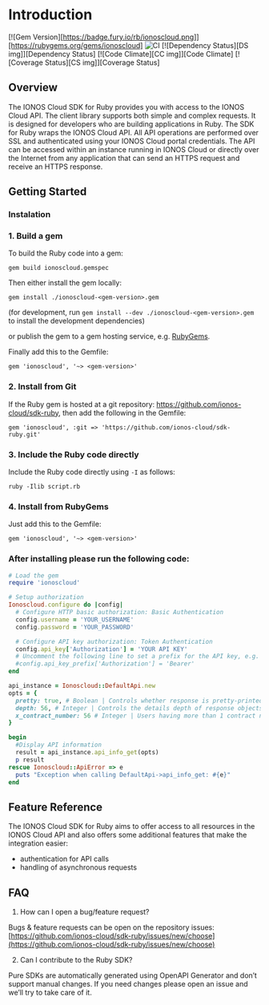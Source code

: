 # Introduction
[![Gem Version][https://badge.fury.io/rb/ionoscloud.png]][https://rubygems.org/gems/ionoscloud]
![CI](hhttps://github.com/ionos-cloud/sdk-resources/workflows/CI/badge.svg)
[![Dependency Status][DS img]][Dependency Status]
[![Code Climate][CC img]][Code Climate]
[![Coverage Status][CS img]][Coverage Status]

## Overview

The IONOS Cloud SDK for Ruby provides you with access to the IONOS Cloud API. The client library supports both simple and complex requests. It is designed for developers who are building applications in Ruby. The SDK for Ruby wraps the IONOS Cloud API. All API operations are performed over SSL and authenticated using your IONOS Cloud portal credentials. The API can be accessed within an instance running in IONOS Cloud or directly over the Internet from any application that can send an HTTPS request and receive an HTTPS response.

## Getting Started

### Instalation

### 1. Build a gem

To build the Ruby code into a gem:

```shell
gem build ionoscloud.gemspec
```

Then either install the gem locally:

```shell
gem install ./ionoscloud-<gem-version>.gem
```

(for development, run `gem install --dev ./ionoscloud-<gem-version>.gem` to install the development dependencies)

or publish the gem to a gem hosting service, e.g. [RubyGems](https://rubygems.org/).

Finally add this to the Gemfile:

    gem 'ionoscloud', '~> <gem-version>'

### 2. Install from Git

If the Ruby gem is hosted at a git repository: https://github.com/ionos-cloud/sdk-ruby, then add the following in the Gemfile:

    gem 'ionoscloud', :git => 'https://github.com/ionos-cloud/sdk-ruby.git'

### 3. Include the Ruby code directly

Include the Ruby code directly using `-I` as follows:

```shell
ruby -Ilib script.rb
```

### 4. Install from RubyGems

Just add this to the Gemfile:

    gem 'ionoscloud', '~> <gem-version>'


### After installing please run the following code:

```ruby
# Load the gem
require 'ionoscloud'

# Setup authorization
Ionoscloud.configure do |config|
  # Configure HTTP basic authorization: Basic Authentication
  config.username = 'YOUR_USERNAME'
  config.password = 'YOUR_PASSWORD'

  # Configure API key authorization: Token Authentication
  config.api_key['Authorization'] = 'YOUR API KEY'
  # Uncomment the following line to set a prefix for the API key, e.g. 'Bearer' (defaults to nil)
  #config.api_key_prefix['Authorization'] = 'Bearer'
end

api_instance = Ionoscloud::DefaultApi.new
opts = {
  pretty: true, # Boolean | Controls whether response is pretty-printed (with indentation and new lines)
  depth: 56, # Integer | Controls the details depth of response objects.  Eg. GET /datacenters/[ID]  - depth=0: only direct properties are included. Children (servers etc.) are not included  - depth=1: direct properties and children references are included  - depth=2: direct properties and children properties are included  - depth=3: direct properties and children properties and children's children are included  - depth=... and so on
  x_contract_number: 56 # Integer | Users having more than 1 contract need to provide contract number, against which all API requests should be executed
}

begin
  #Display API information
  result = api_instance.api_info_get(opts)
  p result
rescue Ionoscloud::ApiError => e
  puts "Exception when calling DefaultApi->api_info_get: #{e}"
end

```

## Feature Reference

The IONOS Cloud SDK for Ruby aims to offer access to all resources in the IONOS Cloud API and also offers some additional features that make the integration easier:

* authentication for API calls
* handling of asynchronous requests 

## FAQ

1. How can I open a bug/feature request? 

Bugs & feature requests can be open on the repository issues: [https://github.com/ionos-cloud/sdk-ruby/issues/new/choose](https://github.com/ionos-cloud/sdk-ruby/issues/new/choose)

2. Can I contribute to the Ruby SDK?

Pure SDKs are automatically generated using OpenAPI Generator and don’t support manual changes. If you need changes please open an issue and we’ll try to take care of it.

